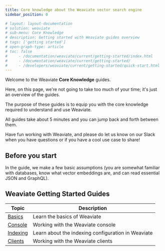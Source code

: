```yaml
---
title: Core knowledge about the Weaviate vector search engine
sidebar_position: 0

# layout: layout-documentation
# solution: weaviate
# sub-menu: Core Knowledge
# description: Getting started with Weaviate guides overview
# tags: ['getting started']
# open-graph-type: article
# toc: false
#     - /documentation/weaviate/current/getting-started/index.html
#     - /documentation/weaviate/current/getting-started/
#     - /developers/weaviate/current/getting-started/quick-start.html
---
```


Welcome to the Weaviate **Core Knowledge** guides.

Here, on this page, we're not going to take too much of your time; it's just an overview of the guides.

The purpose of these guides is to equip you with the core knowledge required to understand and use Weaviate.

All guides take about 5 minutes and you can jump back and forth between them.

Have fun working with Weaviate, and please do let us know on our Slack when you have questions or if you have a cool use case to share!

## Before you start 

In the guide, we make a few basic assumptions (you are somewhat familiar with databases, know what vector embeddings are, and can read essential JSON and GraphQL).

## Weaviate Getting Started Guides

| Topic | Description |
| --- | --- |
| [Basics](./basics.html) | Learn the basics of Weaviate |
| [Console](./console.html) |Working with the Weaviate console |
| [Indexing](./indexing.html) | Learn about the indexing configuration in Weaviate |
| [Clients](./clients.html) | Working with the Weaviate clients |